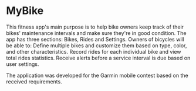 # MyBike

This fitness app's main purpose is to help bike owners keep track of their bikes' maintenance
intervals and make sure they're in good condition. The app has three sections: Bikes, Rides and
Settings. Owners of bicycles will be able to:
Define multiple bikes and customize them based on type, color, and other characteristics.
Record rides for each individual bike and view total rides statistics.
Receive alerts before a service interval is due based on user settings.

The application was developed for the Garmin mobile contest based on the received requirements.
